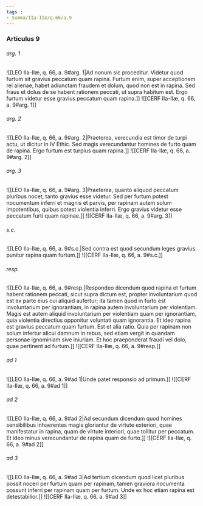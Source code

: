 ```yaml
---
tags : 
- Summa/IIa-IIæ/q.66/a.9
---
```


### Articulus 9

###### arg. 1
![[LEO IIa-IIæ, q. 66, a. 9#arg. 1|Ad nonum sic proceditur. Videtur quod furtum sit gravius peccatum quam rapina. Furtum enim, super acceptionem rei alienae, habet adiunctam fraudem et dolum, quod non est in rapina. Sed fraus et dolus de se habent rationem peccati, ut supra habitum est. Ergo furtum videtur esse gravius peccatum quam rapina.]]
![[CERF IIa-IIæ, q. 66, a. 9#arg. 1]]

###### arg. 2
![[LEO IIa-IIæ, q. 66, a. 9#arg. 2|Praeterea, verecundia est timor de turpi actu, ut dicitur in IV Ethic. Sed magis verecundantur homines de furto quam de rapina. Ergo furtum est turpius quam rapina.]]
![[CERF IIa-IIæ, q. 66, a. 9#arg. 2]]

###### arg. 3
![[LEO IIa-IIæ, q. 66, a. 9#arg. 3|Praeterea, quanto aliquod peccatum pluribus nocet, tanto gravius esse videtur. Sed per furtum potest nocumentum inferri et magnis et parvis, per rapinam autem solum impotentibus, quibus potest violentia inferri. Ergo gravius videtur esse peccatum furti quam rapinae.]]
![[CERF IIa-IIæ, q. 66, a. 9#arg. 3]]

###### s.c.
![[LEO IIa-IIæ, q. 66, a. 9#s.c.|Sed contra est quod secundum leges gravius punitur rapina quam furtum.]]
![[CERF IIa-IIæ, q. 66, a. 9#s.c.]]

###### resp.
![[LEO IIa-IIæ, q. 66, a. 9#resp.|Respondeo dicendum quod rapina et furtum habent rationem peccati, sicut supra dictum est, propter involuntarium quod est ex parte eius cui aliquid aufertur; ita tamen quod in furto est involuntarium per ignorantiam, in rapina autem involuntarium per violentiam. Magis est autem aliquid involuntarium per violentiam quam per ignorantiam, quia violentia directius opponitur voluntati quam ignorantia. Et ideo rapina est gravius peccatum quam furtum. Est et alia ratio. Quia per rapinam non solum infertur alicui damnum in rebus, sed etiam vergit in quandam personae ignominiam sive iniuriam. Et hoc praeponderat fraudi vel dolo, quae pertinent ad furtum.]]
![[CERF IIa-IIæ, q. 66, a. 9#resp.]]

###### ad 1
![[LEO IIa-IIæ, q. 66, a. 9#ad 1|Unde patet responsio ad primum.]]
![[CERF IIa-IIæ, q. 66, a. 9#ad 1]]

###### ad 2
![[LEO IIa-IIæ, q. 66, a. 9#ad 2|Ad secundum dicendum quod homines sensibilibus inhaerentes magis gloriantur de virtute exteriori, quae manifestatur in rapina, quam de virtute interiori, quae tollitur per peccatum. Et ideo minus verecundantur de rapina quam de furto.]]
![[CERF IIa-IIæ, q. 66, a. 9#ad 2]]

###### ad 3
![[LEO IIa-IIæ, q. 66, a. 9#ad 3|Ad tertium dicendum quod licet pluribus possit noceri per furtum quam per rapinam, tamen graviora nocumenta possunt inferri per rapinam quam per furtum. Unde ex hoc etiam rapina est detestabilior.]]
![[CERF IIa-IIæ, q. 66, a. 9#ad 3]]

